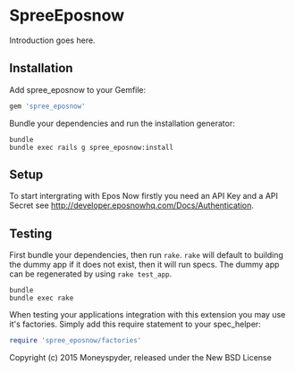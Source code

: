 SpreeEposnow
============

Introduction goes here.

Installation
------------

Add spree_eposnow to your Gemfile:

```ruby
gem 'spree_eposnow'
```

Bundle your dependencies and run the installation generator:

```shell
bundle
bundle exec rails g spree_eposnow:install
```

Setup
-----

To start intergrating with Epos Now firstly you need an API Key and a API Secret see http://developer.eposnowhq.com/Docs/Authentication.

Testing
-------

First bundle your dependencies, then run `rake`. `rake` will default to building the dummy app if it does not exist, then it will run specs. The dummy app can be regenerated by using `rake test_app`.

```shell
bundle
bundle exec rake
```

When testing your applications integration with this extension you may use it's factories.
Simply add this require statement to your spec_helper:

```ruby
require 'spree_eposnow/factories'
```

Copyright (c) 2015 Moneyspyder, released under the New BSD License
